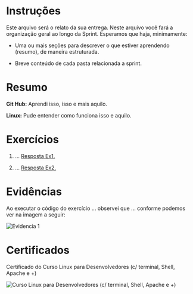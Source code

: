 # Instruções

Este arquivo será o relato da sua entrega. Neste arquivo você fará a organização geral ao longo da Sprint. Esperamos que haja, minimamente:

- Uma ou mais seções para descrever o que estiver aprendendo (resumo), de maneira estruturada.

- Breve conteúdo de cada pasta relacionada a sprint.

# Resumo

**Git Hub:** Aprendi isso, isso e mais aquilo.

**Linux:** Pude entender como funciona isso e aquilo.

# Exercícios


1. ...
[Resposta Ex1.](exercicios/ex1.txt)


2. ...
[Resposta Ex2.](exercicios/ex2.txt)



# Evidências


Ao executar o código do exercício ... observei que ... conforme podemos ver na imagem a seguir:

![Evidencia 1]()


# Certificados


Certificado do Curso Linux para Desenvolvedores (c/ terminal, Shell, Apache e +)

![Curso Linux para Desenvolvedores (c/ terminal, Shell, Apache e +)](https://github.com/RafaelaCGomes/Programa_de_bolsas/blob/main/Sprint%201/Certificados/Cert_Udemy_Linux.jpg)


